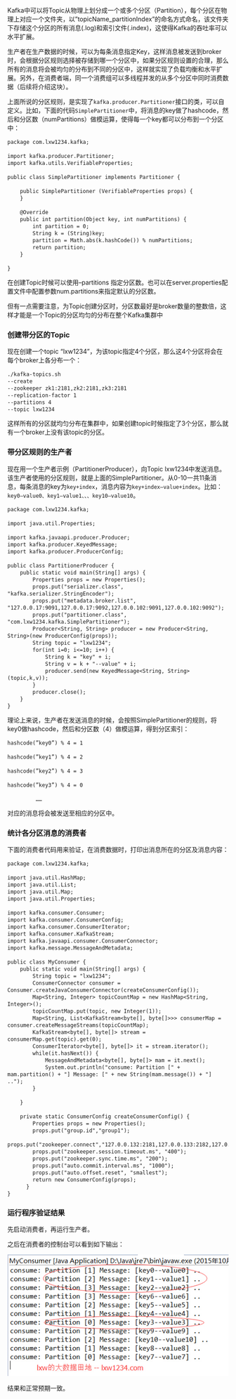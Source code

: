 Kafka中可以将Topic从物理上划分成一个或多个分区（Partition），每个分区在物理上对应一个文件夹，以”topicName_partitionIndex”的命名方式命名，该文件夹下存储这个分区的所有消息(.log)和索引文件(.index)，这使得Kafka的吞吐率可以水平扩展。

生产者在生产数据的时候，可以为每条消息指定Key，这样消息被发送到broker时，会根据分区规则选择被存储到哪一个分区中，如果分区规则设置的合理，那么所有的消息将会被均匀的分布到不同的分区中，这样就实现了负载均衡和水平扩展。另外，在消费者端，同一个消费组可以多线程并发的从多个分区中同时消费数据（后续将介绍这块）。

上面所说的分区规则，是实现了`kafka.producer.Partitioner`接口的类，可以自定义。比如，下面的代码`SimplePartitioner`中，将消息的key做了hashcode，然后和分区数（numPartitions）做模运算，使得每一个key都可以分布到一个分区中：
```
package com.lxw1234.kafka;

import kafka.producer.Partitioner;
import kafka.utils.VerifiableProperties;

public class SimplePartitioner implements Partitioner {

	public SimplePartitioner (VerifiableProperties props) {
	}

	@Override
	public int partition(Object key, int numPartitions) {
		int partition = 0;
		String k = (String)key;
		partition = Math.abs(k.hashCode()) % numPartitions;
		return partition;
	}

}
```
在创建Topic时候可以使用–partitions <numPartitions>指定分区数。也可以在server.properties配置文件中配置参数num.partitions来指定默认的分区数。

但有一点需要注意，为Topic创建分区时，分区数最好是broker数量的整数倍，这样才能是一个Topic的分区均匀的分布在整个Kafka集群中

### 创建带分区的Topic

现在创建一个topic “lxw1234”，为该topic指定4个分区，那么这4个分区将会在每个broker上各分布一个：
```
./kafka-topics.sh
--create
--zookeeper zk1:2181,zk2:2181,zk3:2181
--replication-factor 1
--partitions 4
--topic lxw1234
```

这样所有的分区就均匀分布在集群中，如果创建topic时候指定了3个分区，那么就有一个broker上没有该topic的分区。

### 带分区规则的生产者

现在用一个生产者示例（PartitionerProducer），向Topic lxw1234中发送消息。该生产者使用的分区规则，就是上面的SimplePartitioner。从0-10一共11条消息，每条消息的key为`key+index`，消息内容为`key+index–value+index`。比如：`key0–value0、key1–value1、、、key10–value10`。
```
package com.lxw1234.kafka;

import java.util.Properties;

import kafka.javaapi.producer.Producer;
import kafka.producer.KeyedMessage;
import kafka.producer.ProducerConfig;

public class PartitionerProducer {
	public static void main(String[] args) {
		Properties props = new Properties();
		props.put("serializer.class", "kafka.serializer.StringEncoder");
		props.put("metadata.broker.list", "127.0.0.17:9091,127.0.0.17:9092,127.0.0.102:9091,127.0.0.102:9092");
		props.put("partitioner.class", "com.lxw1234.kafka.SimplePartitioner");
		Producer<String, String> producer = new Producer<String, String>(new ProducerConfig(props));
	    String topic = "lxw1234";
	    for(int i=0; i<=10; i++) {
	    	String k = "key" + i;
	    	String v = k + "--value" + i;
	    	producer.send(new KeyedMessage<String, String>(topic,k,v));
	    }
	    producer.close();
	}
}
```
理论上来说，生产者在发送消息的时候，会按照SimplePartitioner的规则，将key0做hashcode，然后和分区数（4）做模运算，得到分区索引：
```
hashcode(”key0”) % 4 = 1

hashcode(”key1”) % 4 = 2

hashcode(”key2”) % 4 = 3

hashcode(”key3”) % 4 = 0

         ……
```
对应的消息将会被发送至相应的分区中。

### 统计各分区消息的消费者

下面的消费者代码用来验证，在消费数据时，打印出消息所在的分区及消息内容：
```
package com.lxw1234.kafka;

import java.util.HashMap;
import java.util.List;
import java.util.Map;
import java.util.Properties;

import kafka.consumer.Consumer;
import kafka.consumer.ConsumerConfig;
import kafka.consumer.ConsumerIterator;
import kafka.consumer.KafkaStream;
import kafka.javaapi.consumer.ConsumerConnector;
import kafka.message.MessageAndMetadata;

public class MyConsumer {
	public static void main(String[] args) {
		String topic = "lxw1234";
		ConsumerConnector consumer = Consumer.createJavaConsumerConnector(createConsumerConfig());
		Map<String, Integer> topicCountMap = new HashMap<String, Integer>();
		topicCountMap.put(topic, new Integer(1));
		Map<String, List<KafkaStream<byte[], byte[]>>> consumerMap = consumer.createMessageStreams(topicCountMap);
		KafkaStream<byte[], byte[]> stream =  consumerMap.get(topic).get(0);
		ConsumerIterator<byte[], byte[]> it = stream.iterator();
	    while(it.hasNext()) {
	    	MessageAndMetadata<byte[], byte[]> mam = it.next();
	    	System.out.println("consume: Partition [" + mam.partition() + "] Message: [" + new String(mam.message()) + "] ..");
	    }

	}

	private static ConsumerConfig createConsumerConfig() {
	    Properties props = new Properties();
	    props.put("group.id","group1");
	    props.put("zookeeper.connect","127.0.0.132:2181,127.0.0.133:2182,127.0.0.134:2183");
	    props.put("zookeeper.session.timeout.ms", "400");
	    props.put("zookeeper.sync.time.ms", "200");
	    props.put("auto.commit.interval.ms", "1000");
	    props.put("auto.offset.reset", "smallest");
	    return new ConsumerConfig(props);
	  }
}
```

### 运行程序验证结果

先启动消费者，再运行生产者。

之后在消费者的控制台可以看到如下输出：

![图1](assets/Kafka分区机制介绍与示例-1.jpg)

结果和正常预期一致。
